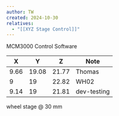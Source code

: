 ```yaml
---
author: TW
created: 2024-10-30
relatives:
  - "[[XYZ Stage Control]]"
---
```

MCM3000 Control Software

| X    | Y     | Z     | Note        |
| ---- | ----- | ----- | ----------- |
| 9.66 | 19.08 | 21.77 | Thomas      |
| 9    | 19    | 22.82 | WH02        |
| 9.14 | 19    | 21.81 | dev-testing |

wheel stage @ 30 mm
